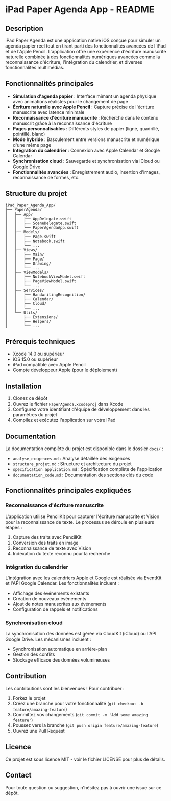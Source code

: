 # iPad Paper Agenda App - README

## Description

iPad Paper Agenda est une application native iOS conçue pour simuler un agenda papier réel tout en tirant parti des fonctionnalités avancées de l'iPad et de l'Apple Pencil. L'application offre une expérience d'écriture manuscrite naturelle combinée à des fonctionnalités numériques avancées comme la reconnaissance d'écriture, l'intégration du calendrier, et diverses fonctionnalités multimédias.

## Fonctionnalités principales

- **Simulation d'agenda papier** : Interface mimant un agenda physique avec animations réalistes pour le changement de page
- **Écriture naturelle avec Apple Pencil** : Capture précise de l'écriture manuscrite avec latence minimale
- **Reconnaissance d'écriture manuscrite** : Recherche dans le contenu manuscrit grâce à la reconnaissance d'écriture
- **Pages personnalisables** : Différents styles de papier (ligné, quadrillé, pointillé, blanc)
- **Mode hybride** : Basculement entre versions manuscrite et numérique d'une même page
- **Intégration du calendrier** : Connexion avec Apple Calendar et Google Calendar
- **Synchronisation cloud** : Sauvegarde et synchronisation via iCloud ou Google Drive
- **Fonctionnalités avancées** : Enregistrement audio, insertion d'images, reconnaissance de formes, etc.

## Structure du projet

```
iPad_Paper_Agenda_App/
├── PaperAgenda/
│   ├── App/
│   │   ├── AppDelegate.swift
│   │   ├── SceneDelegate.swift
│   │   └── PaperAgendaApp.swift
│   ├── Models/
│   │   ├── Page.swift
│   │   ├── Notebook.swift
│   │   └── ...
│   ├── Views/
│   │   ├── Main/
│   │   ├── Page/
│   │   ├── Drawing/
│   │   └── ...
│   ├── ViewModels/
│   │   ├── NotebookViewModel.swift
│   │   ├── PageViewModel.swift
│   │   └── ...
│   ├── Services/
│   │   ├── HandwritingRecognition/
│   │   ├── Calendar/
│   │   ├── Cloud/
│   │   └── ...
│   └── Utils/
│       ├── Extensions/
│       ├── Helpers/
│       └── ...
```

## Prérequis techniques

- Xcode 14.0 ou supérieur
- iOS 15.0 ou supérieur
- iPad compatible avec Apple Pencil
- Compte développeur Apple (pour le déploiement)

## Installation

1. Clonez ce dépôt
2. Ouvrez le fichier `PaperAgenda.xcodeproj` dans Xcode
3. Configurez votre identifiant d'équipe de développement dans les paramètres du projet
4. Compilez et exécutez l'application sur votre iPad

## Documentation

La documentation complète du projet est disponible dans le dossier `docs/` :

- `analyse_exigences.md` : Analyse détaillée des exigences
- `structure_projet.md` : Structure et architecture du projet
- `specification_application.md` : Spécification complète de l'application
- `documentation_code.md` : Documentation des sections clés du code

## Fonctionnalités principales expliquées

### Reconnaissance d'écriture manuscrite

L'application utilise PencilKit pour capturer l'écriture manuscrite et Vision pour la reconnaissance de texte. Le processus se déroule en plusieurs étapes :

1. Capture des traits avec PencilKit
2. Conversion des traits en image
3. Reconnaissance de texte avec Vision
4. Indexation du texte reconnu pour la recherche

### Intégration du calendrier

L'intégration avec les calendriers Apple et Google est réalisée via EventKit et l'API Google Calendar. Les fonctionnalités incluent :

- Affichage des événements existants
- Création de nouveaux événements
- Ajout de notes manuscrites aux événements
- Configuration de rappels et notifications

### Synchronisation cloud

La synchronisation des données est gérée via CloudKit (iCloud) ou l'API Google Drive. Les mécanismes incluent :

- Synchronisation automatique en arrière-plan
- Gestion des conflits
- Stockage efficace des données volumineuses

## Contribution

Les contributions sont les bienvenues ! Pour contribuer :

1. Forkez le projet
2. Créez une branche pour votre fonctionnalité (`git checkout -b feature/amazing-feature`)
3. Committez vos changements (`git commit -m 'Add some amazing feature'`)
4. Poussez vers la branche (`git push origin feature/amazing-feature`)
5. Ouvrez une Pull Request

## Licence

Ce projet est sous licence MIT - voir le fichier LICENSE pour plus de détails.

## Contact

Pour toute question ou suggestion, n'hésitez pas à ouvrir une issue sur ce dépôt.
